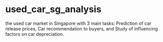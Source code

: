 # used_car_sg_analysis
the used car market in Singapore with 3 main tasks: Prediction of car release prices, Car recommendation to buyers, and Study of influencing factors on car depreciation.
